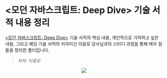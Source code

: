 # <모던 자바스크립트: Deep Dive> 기술 서적 내용 정리

[<모던 자바스크립트: Deep Dive>](http://www.yes24.com/Product/Goods/92742567) 기술 서적의 핵심 내용, 개인적으로 기억하고 싶은 내용, 그리고 해당 기술 서적의 저자이신 이웅모 강사님과의 스터디 과정을 통해 배우 점들을 정리한 폴더입니다.

> _저자: 이웅모_

<div align=center>
  <img src="https://github.com/sqsung/TIL/assets/112310899/99799bc3-e6a6-4756-8012-7a1a9f95204b" />
</div>
